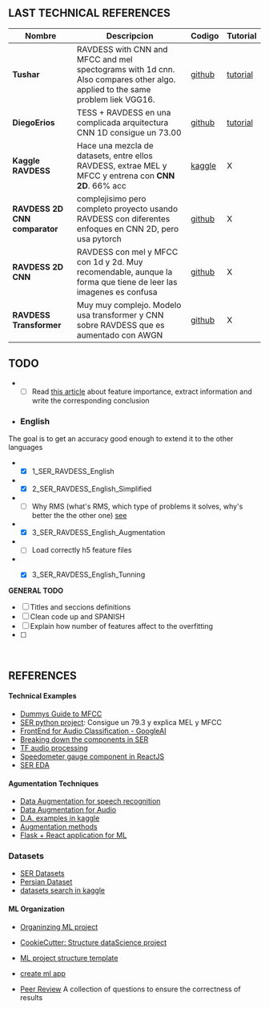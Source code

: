 ## LAST TECHNICAL REFERENCES
Nombre | Descripcion | Codigo   | Tutorial
-------|-------------|----------|-------
**Tushar** |RAVDESS with CNN and MFCC and mel spectograms with 1d cnn. Also compares other algo. applied to the same problem liek VGG16.|[github](https://github.com/tushar2025/Speech-Emotion-Detection)| [tutorial](https://medium.com/@tushar.gupta_47854/speech-emotion-detection-74337966cf2)
**DiegoErios**| TESS + RAVDESS en una complicada arquitectura CNN 1D consigue un 73.00 |[github](https://github.com/diegoerios/capstoneproject-speech-emotion-machine-learning/blob/master/speech_emotion_final_notebook.ipynb)| [tutorial](https://medium.com/@diego-rios/speech-emotion-recognition-with-convolutional-neural-network-ae5406a1c0f7)
**Kaggle RAVDESS** | Hace una mezcla de datasets, entre ellos RAVDESS, extrae MEL y MFCC y entrena con **CNN 2D**. 66% acc | [kaggle](https://www.kaggle.com/yfliao/audio-emotion-part-6-2d-cnn-66-accuracy)  |  X  
**RAVDESS 2D CNN comparator** | complejisimo pero completo proyecto usando RAVDESS con diferentes enfoques en CNN 2D, pero usa pytorch|[github](https://github.com/Data-Science-kosta/Speech-Emotion-Classification-with-PyTorch/blob/master/notebooks/stacked_cnn_attention_lstm.ipynb)| X
**RAVDESS 2D CNN** |RAVDESS con mel y MFCC con 1d y 2d. Muy recomendable, aunque la forma que tiene de leer las imagenes es confusa |[github](https://github.com/mkosaka1/Speech_Emotion_Recognition) | X
**RAVDESS Transformer** | Muy muy complejo. Modelo usa transformer y CNN sobre RAVDESS que es aumentado con AWGN | [github](https://github.com/IliaZenkov/transformer-cnn-emotion-recognition)| X




## TODO
* -[ ] Read [this article](https://towardsdatascience.com/how-i-understood-what-features-to-consider-while-training-audio-files-eedfb6e9002b) about feature importance, extract information and write the corresponding conclusion 
 
* ### English
The goal is to get an accuracy good enough to extend it to the other languages
* -[x] 1_SER_RAVDESS_English
* -[x] 2_SER_RAVDESS_English_Simplified
* -[ ] Why RMS (what's RMS, which type of problems it solves, why's better the the other one) [see](https://towardsdatascience.com/understanding-rmsprop-faster-neural-network-learning-62e116fcf29a)
* -[x] 3_SER_RAVDESS_English_Augmentation
* -[ ] Load correctly h5 feature files
* -[x] 3_SER_RAVDESS_English_Tunning


**GENERAL TODO**
* [ ] Titles and seccions definitions
* [ ] Clean code up and SPANISH
* [ ] Explain how number of features affect to the overfitting
* [ ] 
</br>



## REFERENCES
#### Technical Examples
 * [Dummys Guide to MFCC](https://medium.com/prathena/the-dummys-guide-to-mfcc-aceab2450fd)
 * [SER python project](https://towardsdatascience.com/building-a-speech-emotion-recognizer-using-python-4c1c7c89d713): Consigue un 79.3 y explica MEL y MFCC
 * [FrontEnd for Audio Classification - GoogleAI](https://ai.googleblog.com/2021/03/leaf-learnable-frontend-for-audio.html?m=1)
 * [Breaking down the components in SER](https://towardsdatascience.com/automatic-speech-recognition-breaking-down-components-of-speech-85d065061517)
 * [TF audio processing](https://www.tensorflow.org/tutorials/audio/simple_audio)
 * [Speedometer gauge component in ReactJS](https://github.com/palerdot/react-d3-speedometer)
 * [SER EDA](https://github.com/rajamohanharesh/Emotion-Recognition/tree/master/Codes)
 

#### Agumentation Techniques
* [Data Augmentation for speech recognition](https://towardsdatascience.com/data-augmentation-for-speech-recognition-e7c607482e78)
* [Data Augmentation for Audio](https://medium.com/@makcedward/data-augmentation-for-audio-76912b01fdf6)
* [D.A. examples in kaggle](https://www.kaggle.com/CVxTz/audio-data-augmentation)
* [Augmentation methods](https://www.kaggle.com/haqishen/augmentation-methods-for-audio)
* [Flask + React application for ML](https://thevatsalsaglani.medium.com/training-and-deploying-a-multi-label-image-classifier-using-pytorch-flask-reactjs-and-firebase-28c6150c04c)

### Datasets
- [SER Datasets](https://github.com/SuperKogito/SER-datasets)
- [Persian Dataset](https://www.kaggle.com/mansourehk/shemo-persian-speech-emotion-detection-database)
- [datasets search in kaggle](https://www.kaggle.com/search?q=dataset+speech+emotion+recognition+in%3Adatasets)

#### ML Organization
* [Organinzing ML project](https://www.jeremyjordan.me/ml-projects-guide/)
* [CookieCutter: Structure dataScience project](https://drivendata.github.io/cookiecutter-data-science/)
* [ML project structure template](https://github.com/ThomasRobertFr/ml-project-structure)
* [create ml app](https://github.com/shreyashankar/create-ml-app)

* [Peer Review](https://www.kdnuggets.com/2020/04/peer-reviewing-data-science-projects.html) A collection of questions to ensure the correctness of results
